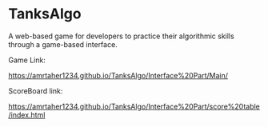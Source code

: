 # TanksAlgo
A web-based game for developers to practice their algorithmic skills through a game-based interface.

Game Link:

https://amrtaher1234.github.io/TanksAlgo/Interface%20Part/Main/


ScoreBoard link:

https://amrtaher1234.github.io/TanksAlgo/Interface%20Part/score%20table/index.html


